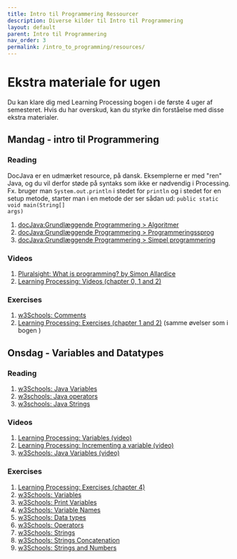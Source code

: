 ```yaml
---
title: Intro til Programmering Ressourcer
description: Diverse kilder til Intro til Programmering
layout: default
parent: Intro til Programmering
nav_order: 3
permalink: /intro_to_programming/resources/
---
```


# Ekstra materiale for ugen 
Du kan klare dig med Learning Processing bogen i de første 4 uger af semesteret. Hvis du har overskud, kan du styrke din forståelse med disse ekstra materialer.

## Mandag - intro til Programmering

### Reading
DocJava er en udmærket resource, på dansk. Eksemplerne er med "ren" Java, og du vil derfor støde på syntaks som ikke er nødvendig i Processing. Fx. bruger man <code>System.out.println</code> i stedet for <code>println</code> og i stedet for en setup metode, starter man i en metode der ser sådan ud: <code>public static void main(String[] args)</code>
1.  [docJava:Grundlæggende Programmering > Algoritmer](http://www.docjava.dk/grundlaeggende_programmering/algoritmer/algoritmer.htm)
2.  [docJava:Grundlæggende Programmering > Programmeringssprog](http://www.docjava.dk/grundlaeggende_programmering/programmeringssprog/programmeringssprog.htm)
3.  [docJava:Grundlæggende Programmering > Simpel programmering](http://www.docjava.dk/grundlaeggende_programmering/programmering/programmering.htm)

### Videos
1. [Pluralsight: What is programming? by Simon Allardice](https://app.pluralsight.com/ilx/video-courses/b412f16f-a518-4075-8aae-43beb2f3888f/48677eb6-7336-4c30-bbfa-fcdd938b9a6d/8c887a17-5279-4361-8931-a30dbc711489)  
2. [Learning Processing: Videos (chapter 0, 1 and 2)](http://learningprocessing.com/videos/)

### Exercises
1. [w3Schools: Comments](https://www.w3schools.com/java/exercise.asp?x=xrcise_comments1)
2. [Learning Processing: Exercises (chapter 1 and 2)](http://learningprocessing.com/exercises/) (samme øvelser som i bogen )


## Onsdag - Variables and Datatypes

### Reading
1. [w3Schools: Java Variables](https://www.w3schools.com/java/java_variables.asp)
2. [w3schools: Java operators](https://www.w3schools.com/java/java_operators.asp)
3. [w3schools: Java Strings](https://www.w3schools.com/java/java_strings.asp)

### Videos
1. [Learning Processing: Variables (video)](http://learningprocessing.com/videos/4-0)
2. [Learning Processing: Incrementing a variable (video)](http://learningprocessing.com/videos/4-1)
3. [w3Schools: Java Variables (video)](https://www.youtube.com/watch?v=D3DqJrlckbs&list=PLP9IO4UYNF0VT3LvP_Cl4EIEyVk-Q5DP3&index=7&ab_channel=w3schools.com)


### Exercises

1. [Learning Processing: Exercises (chapter 4)](http://learningprocessing.com/exercises/)
2. [w3Schools: Variables](https://www.w3schools.com/java/exercise.asp?x=xrcise_variables1)
3. [w3Schools: Print Variables](https://www.w3schools.com/java/exercise.asp?x=xrcise_variables_print1)
4. [w3Schools: Variable Names](https://www.w3schools.com/java/exercise.asp?x=xrcise_variables_identifiers1)
5. [w3Schools: Data types](https://www.w3schools.com/java/exercise.asp?x=xrcise_data_types1)
6. [w3Schools: Operators](https://www.w3schools.com/java/exercise.asp?x=xrcise_operators1)
7. [w3Schools: Strings](https://www.w3schools.com/java/exercise.asp?x=xrcise_strings1)
8. [w3Schools: Strings Concatenation](https://www.w3schools.com/java/exercise.asp?x=xrcise_strings_concat1)
9. [w3Schools: Strings and Numbers](https://www.w3schools.com/java/exercise.asp?x=xrcise_strings_numbers1)

